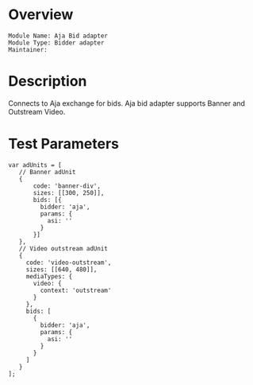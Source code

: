 # Overview

```
Module Name: Aja Bid adapter
Module Type: Bidder adapter
Maintainer:
```

# Description
Connects to Aja exchange for bids.
Aja bid adapter supports Banner and Outstream Video.

# Test Parameters
```
var adUnits = [
   // Banner adUnit
   {
       code: 'banner-div',
       sizes: [[300, 250]],
       bids: [{
         bidder: 'aja',
         params: {
           asi: ''
         }
       }]
   },
   // Video outstream adUnit
   {
     code: 'video-outstream',
     sizes: [[640, 480]],
     mediaTypes: {
       video: {
         context: 'outstream'
       }
     },
     bids: [
       {
         bidder: 'aja',
         params: {
           asi: ''
         }
       }
     ]
   }
];
```

